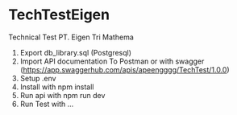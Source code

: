 # TechTestEigen
Technical Test PT. Eigen Tri Mathema
1. Export db_library.sql (Postgresql)
2. Import API documentation To Postman or with swagger (https://app.swaggerhub.com/apis/apeengggg/TechTest/1.0.0)
4. Setup .env
5. Install with npm install
6. Run api with npm run dev
7. Run Test with ...
